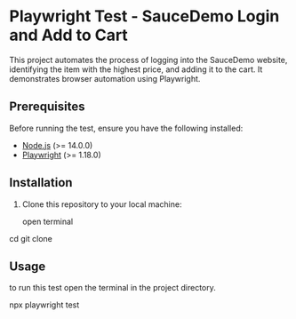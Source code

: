 # Playwright Test - SauceDemo Login and Add to Cart

This project automates the process of logging into the SauceDemo website, identifying the item with the highest price, and adding it to the cart. It demonstrates browser automation using Playwright. 

## Prerequisites

Before running the test, ensure you have the following installed:

- [Node.js](https://nodejs.org/) (>= 14.0.0)
- [Playwright](https://playwright.dev/) (>= 1.18.0)

## Installation

1. Clone this repository to your local machine:

   open terminal 
 
 cd <repository-directory>
 git clone <repository-url>
   


## Usage

to run this test open the terminal in the project directory.

npx playwright test
